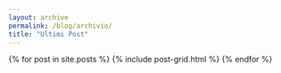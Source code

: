 ```yaml
---
layout: archive
permalink: /blog/archivio/
title: "Ultimi Post"
---
```


<div class="tiles">
{% for post in site.posts %}
	{% include post-grid.html %}
{% endfor %}
</div><!-- /.tiles -->
